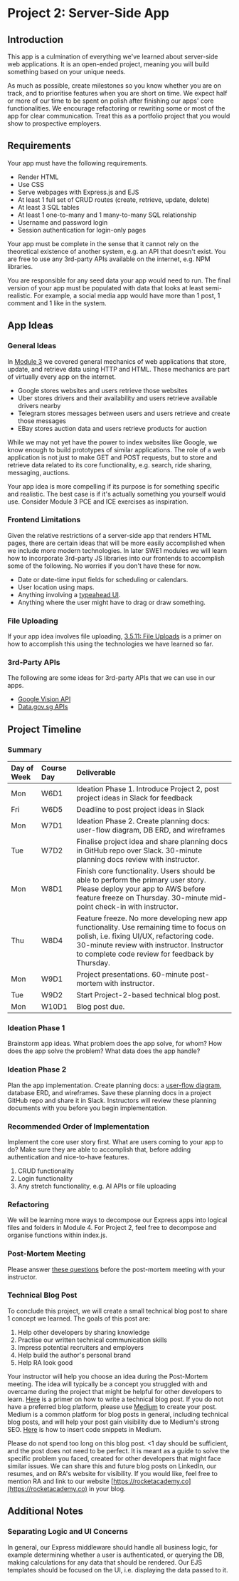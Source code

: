 # Project 2: Server-Side App

## Introduction

This app is a culmination of everything we've learned about server-side web applications. It is an open-ended project, meaning you will build something based on your unique needs.

As much as possible, create milestones so you know whether you are on track, and to prioritise features when you are short on time. We expect half or more of our time to be spent on polish after finishing our apps' core functionalities. We encourage refactoring or rewriting some or most of the app for clear communication. Treat this as a portfolio project that you would show to prospective employers.

## Requirements

Your app must have the following requirements.

* Render HTML
* Use CSS
* Serve webpages with Express.js and EJS
* At least 1 full set of CRUD routes \(create, retrieve, update, delete\)
* At least 3 SQL tables
* At least 1 one-to-many and 1 many-to-many SQL relationship
* Username and password login
* Session authentication for login-only pages

Your app must be complete in the sense that it cannot rely on the theoretical existence of another system, e.g. an API that doesn't exist. You are free to use any 3rd-party APIs available on the internet, e.g. NPM libraries.

You are responsible for any seed data your app would need to run. The final version of your app must be populated with data that looks at least semi-realistic. For example, a social media app would have more than 1 post, 1 comment and 1 like in the system.

## App Ideas

### General Ideas

In [Module 3](../3-backend-application/3.0-module-3-overview.md) we covered general mechanics of web applications that store, update, and retrieve data using HTTP and HTML. These mechanics are part of virtually every app on the internet.

* Google stores websites and users retrieve those websites
* Uber stores drivers and their availability and users retrieve available drivers nearby
* Telegram stores messages between users and users retrieve and create those messages
* EBay stores auction data and users retrieve products for auction

While we may not yet have the power to index websites like Google, we know enough to build prototypes of similar applications. The role of a web application is not just to make GET and POST requests, but to store and retrieve data related to its core functionality, e.g. search, ride sharing, messaging, auctions.

Your app idea is more compelling if its purpose is for something specific and realistic. The best case is if it's actually something you yourself would use. Consider Module 3 PCE and ICE exercises as inspiration.

### Frontend Limitations

Given the relative restrictions of a server-side app that renders HTML pages, there are certain ideas that will be more easily accomplished when we include more modern technologies. In later SWE1 modules we will learn how to incorporate 3rd-party JS libraries into our frontends to accomplish some of the following. No worries if you don't have these for now.

* Date or date-time input fields for scheduling or calendars.
* User location using maps.
* Anything involving a [typeahead UI](https://dribbble.com/tags/typeahead).
* Anything where the user might have to drag or draw something.

### File Uploading

If your app idea involves file uploading, [3.5.11: File Uploads](../3-backend-application/3.5-sql-applications/3.5.11-file-uploads.md) is a primer on how to accomplish this using the technologies we have learned so far.

### 3rd-Party APIs

The following are some ideas for 3rd-party APIs that we can use in our apps.

* [Google Vision API](https://www.npmjs.com/package/@google-cloud/vision)
* [Data.gov.sg APIs](https://data.gov.sg/)

## Project Timeline

### Summary

| Day of Week | Course Day | Deliverable |
| :--- | :--- | :--- |
| Mon | W6D1 | Ideation Phase 1. Introduce Project 2, post project ideas in Slack for feedback |
| Fri | W6D5 | Deadline to post project ideas in Slack |
| Mon | W7D1 | Ideation Phase 2. Create planning docs: user-flow diagram, DB ERD, and wireframes |
| Tue | W7D2 | Finalise project idea and share planning docs in GitHub repo over Slack. 30-minute planning docs review with instructor. |
| Mon | W8D1 | Finish core functionality. Users should be able to perform the primary user story. Please deploy your app to AWS before feature freeze on Thursday. 30-minute mid-point check-in with instructor. |
| Thu | W8D4 | Feature freeze. No more developing new app functionality. Use remaining time to focus on polish, i.e. fixing UI/UX, refactoring code. 30-minute review with instructor. Instructor to complete code review for feedback by Thursday. |
| Mon | W9D1 | Project presentations. 60-minute post-mortem with instructor. |
| Tue | W9D2 | Start Project-2-based technical blog post. |
| Mon | W10D1 | Blog post due. |

### Ideation Phase 1

Brainstorm app ideas. What problem does the app solve, for whom? How does the app solve the problem? What data does the app handle?

### Ideation Phase 2

Plan the app implementation. Create planning docs: a [user-flow diagram](https://careerfoundry.com/en/blog/ux-design/what-are-user-flows/), database ERD, and wireframes. Save these planning docs in a project GitHub repo and share it in Slack. Instructors will review these planning documents with you before you begin implementation.

### Recommended Order of Implementation

Implement the core user story first. What are users coming to your app to do? Make sure they are able to accomplish that, before adding authentication and nice-to-have features.

1. CRUD functionality
2. Login functionality
3. Any stretch functionality, e.g. AI APIs or file uploading

### Refactoring

We will be learning more ways to decompose our Express apps into logical files and folders in Module 4. For Project 2, feel free to decompose and organise functions within index.js.

### Post-Mortem Meeting

Please answer [these questions](../course-logistics/course-methodology.md#instructor-code-review) before the post-mortem meeting with your instructor.

### Technical Blog Post

To conclude this project, we will create a small technical blog post to share 1 concept we learned. The goals of this post are:

1. Help other developers by sharing knowledge
2. Practise our written technical communication skills
3. Impress potential recruiters and employers
4. Help build the author's personal brand
5. Help RA look good

Your instructor will help you choose an idea during the Post-Mortem meeting. The idea will typically be a concept you struggled with and overcame during the project that might be helpful for other developers to learn. [Here](https://medium.com/quark-works/tips-on-how-to-write-your-first-successful-technical-blog-4cb65e5b4ce4) is a primer on how to write a technical blog post. If you do not have a preferred blog platform, please use [Medium](https://medium.com/) to create your post. Medium is a common platform for blog posts in general, including technical blog posts, and will help your post gain visibility due to Medium's strong SEO. [Here](https://help.medium.com/hc/en-us/articles/215194537-Using-the-story-editor#:~:text=To%20begin%20a%20code%20block,do%20not%20support%20syntax%20highlighting.) is how to insert code snippets in Medium.

Please do not spend too long on this blog post. &lt;1 day should be sufficient, and the post does not need to be perfect. It is meant as a guide to solve the specific problem you faced, created for other developers that might face similar issues. We can share this and future blog posts on LinkedIn, our resumes, and on RA's website for visibility. If you would like, feel free to mention RA and link to our website [https://rocketacademy.co](https://rocketacademy.co) in your blog.

## Additional Notes

### Separating Logic and UI Concerns

In general, our Express middleware should handle all business logic, for example determining whether a user is authenticated, or querying the DB, making calculations for any data that should be rendered. Our EJS templates should be focused on the UI, i.e. displaying the data passed to it.

